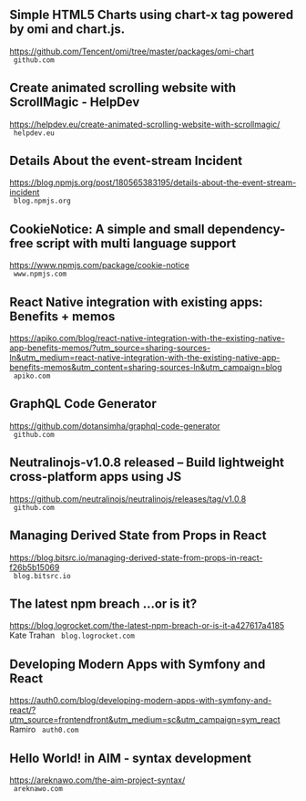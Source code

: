 ## Simple HTML5 Charts using chart-x tag powered by omi and chart.js.  
https://github.com/Tencent/omi/tree/master/packages/omi-chart  
 ` github.com`
  

## Create animated scrolling website with ScrollMagic - HelpDev  
https://helpdev.eu/create-animated-scrolling-website-with-scrollmagic/  
 ` helpdev.eu`
  

## Details About the event-stream Incident  
https://blog.npmjs.org/post/180565383195/details-about-the-event-stream-incident  
 ` blog.npmjs.org`
  

## CookieNotice: A simple and small dependency-free script with multi language support  
https://www.npmjs.com/package/cookie-notice  
 ` www.npmjs.com`
  

## React Native integration with existing apps: Benefits + memos  
https://apiko.com/blog/react-native-integration-with-the-existing-native-app-benefits-memos/?utm_source=sharing-sources-ln&utm_medium=react-native-integration-with-the-existing-native-app-benefits-memos&utm_content=sharing-sources-ln&utm_campaign=blog  
 ` apiko.com`
  

## GraphQL Code Generator  
https://github.com/dotansimha/graphql-code-generator  
 ` github.com`
  

## Neutralinojs-v1.0.8 released – Build lightweight cross-platform apps using JS  
https://github.com/neutralinojs/neutralinojs/releases/tag/v1.0.8  
 ` github.com`
  

## Managing Derived State from Props in React  
https://blog.bitsrc.io/managing-derived-state-from-props-in-react-f26b5b15069  
 ` blog.bitsrc.io`
  

## The latest npm breach …or is it?  
https://blog.logrocket.com/the-latest-npm-breach-or-is-it-a427617a4185  
Kate Trahan ` blog.logrocket.com`
  

## Developing Modern Apps with Symfony and React  
https://auth0.com/blog/developing-modern-apps-with-symfony-and-react/?utm_source=frontendfront&utm_medium=sc&utm_campaign=sym_react  
Ramiro ` auth0.com`
  

## Hello World! in AIM - syntax development  
https://areknawo.com/the-aim-project-syntax/  
 ` areknawo.com`
  

